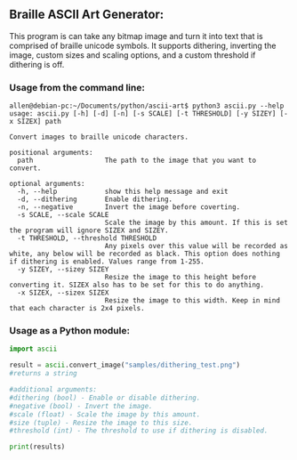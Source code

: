 ## Braille ASCII Art Generator:

This program is can take any bitmap image and turn it into text that is comprised of braille unicode symbols. It supports dithering, inverting the image, custom sizes and scaling options, and a custom threshold if dithering is off. 

### Usage from the command line:

```
allen@debian-pc:~/Documents/python/ascii-art$ python3 ascii.py --help
usage: ascii.py [-h] [-d] [-n] [-s SCALE] [-t THRESHOLD] [-y SIZEY] [-x SIZEX] path

Convert images to braille unicode characters.

positional arguments:
  path                  The path to the image that you want to convert.

optional arguments:
  -h, --help            show this help message and exit
  -d, --dithering       Enable dithering.
  -n, --negative        Invert the image before coverting.
  -s SCALE, --scale SCALE
                        Scale the image by this amount. If this is set the program will ignore SIZEX and SIZEY.
  -t THRESHOLD, --threshold THRESHOLD
                        Any pixels over this value will be recorded as white, any below will be recorded as black. This option does nothing if dithering is enabled. Values range from 1-255.
  -y SIZEY, --sizey SIZEY
                        Resize the image to this height before converting it. SIZEX also has to be set for this to do anything.
  -x SIZEX, --sizex SIZEX
                        Resize the image to this width. Keep in mind that each character is 2x4 pixels.
```

### Usage as a Python module:

```python
import ascii

result = ascii.convert_image("samples/dithering_test.png")
#returns a string

#additional arguments:
#dithering (bool) - Enable or disable dithering.
#negative (bool) - Invert the image.
#scale (float) - Scale the image by this amount.
#size (tuple) - Resize the image to this size.
#threshold (int) - The threshold to use if dithering is disabled.

print(results)
```
